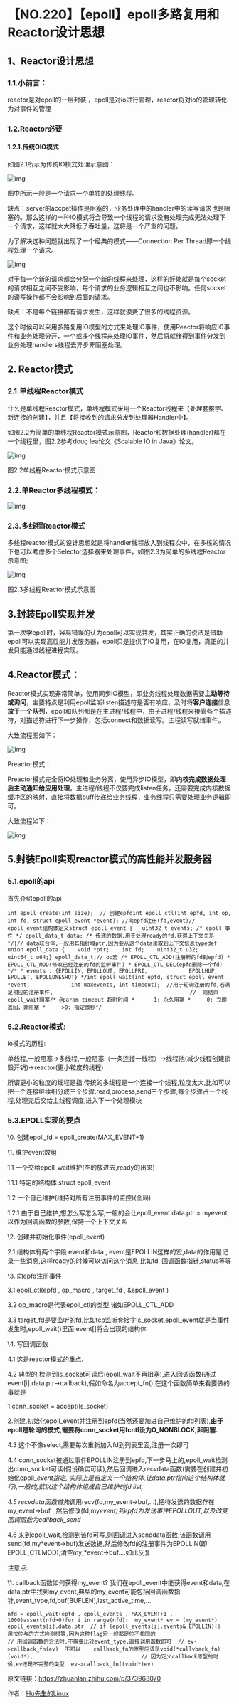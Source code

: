 # 【NO.220】【epoll】epoll多路复用和Reactor设计思想

## 1、Reactor设计思想

### 1.1.小前言：

reactor是对epoll的一层封装 ，epoll是对io进行管理，reactor将对io的管理转化为对事件的管理

### 1.2.Reactor必要

#### 1.2.1.传统OIO模式

如图2.1所示为传统IO模式处理示意图：

![img](https://pic3.zhimg.com/80/v2-e642fdd136b6ab64c7bb3a387db57ac6_720w.webp)

图中所示一般是一个请求一个单独的处理线程。

缺点：server的accpet操作是阻塞的，业务处理中的handler中的读写请求也是阻塞的。那么这样的一种IO模式将会导致一个线程的请求没有处理完成无法处理下一个请求，这样就大大降低了吞吐量，这将是一个严重的问题。

为了解决这种问题就出现了一个经典的模式——Connection Per Thread即一个线程处理一个请求。

![img](https://pic1.zhimg.com/80/v2-2b449cc8768b2530cc6d1984d3bd1990_720w.webp)

对于每一个新的请求都会分配一个新的线程来处理，这样的好处就是每个socket的请求相互之间不受影响，每个请求的业务逻辑相互之间也不影响。任何socket的读写操作都不会影响到后面的请求。

缺点：不是每个链接都有请求发生，这样就浪费了很多的线程资源。

这个时候可以采用多路复用IO模型的方式来处理IO事件，使用Reactor将响应IO事件和业务处理分开，一个或多个线程来处理IO事件，然后将就绪得到事件分发到业务处理handlers线程去异步非阻塞处理。

## 2. Reactor模式

### 2.1.单线程Reactor模式

什么是单线程Reactor模式，单线程模式采用一个Reactor线程来【处理套接字、新连接的创建】，并且【将接收到的请求分发到处理器Handler中】。

如图2.2为简单的单线程Reactor模式示意图，Reactor和数据处理(handler)都在一个线程里，图2.2参考doug lea论文《Scalable IO in Java》论文。

![img](https://pic2.zhimg.com/80/v2-0a5e783f2636f511ec715e1e6a289041_720w.webp)

图2.2单线程Reactor模式示意图

### 2.2.单Reactor多线程模式：

![img](https://pic4.zhimg.com/80/v2-45b9e4adbd4aeb8205027d15d1ef445b_720w.webp)

### 2.3.多线程Reactor模式

多线程reactor模式的设计思想就是将handler线程放入到线程次中，在多核的情况下也可以考虑多个Selector选择器来处理事件，如图2.3为简单的多线程Reactor示意图;

![img](https://pic4.zhimg.com/80/v2-66f6e3046461028a473d5eeaae7dc05b_720w.webp)

图2.3多线程Reactor模式示意图

## 3.封装Epoll实现并发

第一次学epoll时，容易错误的认为epoll可以实现并发，其实正确的说法是借助epoll可以实现高性能并发服务器，epoll只是提供了IO复用，在IO复用，真正的并发只能通过线程进程实现。

## 4.Reactor模式：

Reactor模式实现非常简单，使用同步IO模型，即业务线程处理数据需要**主动等待或询问**，主要特点是利用epoll监听listen描述符是否有响应，及时将**客户连接**信息**放于一个队列**，epoll和队列都是在主进程/线程中，由子进程/线程来接管各个描述符，对描述符进行下一步操作，包括connect和数据读写。主程读写就绪事件。

大致流程图如下：

![img](https://pic2.zhimg.com/80/v2-ff471b48d8e48554f93eae27e08f9e49_720w.webp)

Preactor模式：

Preactor模式完全将IO处理和业务分离，使用异步IO模型，即**内核完成数据处理后主动通知给应用处理**，主进程/线程不仅要完成listen任务，还需要完成内核数据缓冲区的映射，直接将数据buff传递给业务线程，业务线程只需要处理业务逻辑即可。

大致流程如下：

![img](https://pic4.zhimg.com/80/v2-22447cac5c8bb8e44c801cc38335140b_720w.webp)

## 5.封装Epoll实现reactor模式的高性能并发服务器

### 5.1.epoll的api

首先介绍epoll的api

```
int epoll_create(int size);  // 创建epfdint epoll_ctl(int epfd, int op, int fd, struct epoll_event *event); //向epfd注册(fd,event)// epoll_event结构体定义struct epoll_event { __uint32_t events; /* epoll 事件 */ epoll_data_t data; /* 传递的数据,用于处理ready的fd,获得上下文关系 */}// data联合体,一般用其指针域ptr,因为要从这个data读取到上下文信息typedef union epoll_data {    void *ptr;    int fd;    uint32_t u32;    uint64_t u64;} epoll_data_t;// op宏 /* EPOLL_CTL_ADD(注册新的fd到epfd) * EPOLL_CTL_MOD(修改已经注册的fd的监听事件) * EPOLL_CTL_DEL(epfd删除一个fd) */* * events : {EPOLLIN, EPOLLOUT, EPOLLPRI,             EPOLLHUP, EPOLLET, EPOLLONESHOT} */int epoll_wait(int epfd, struct epoll_event *event,             int maxevents, int timeout);  //用于轮询注册的fd,若满足相应的注册事件,                                           //  则结束epoll_wait阻塞/* @param timeout 超时时间 *     -1: 永久阻塞 *     0: 立即返回，非阻塞 *     >0: 指定微秒*/
```

### 5.2.Reactor模式:

io模式的历程:

单线程,一般阻塞->多线程,一般阻塞（一条连接一线程）->线程池(减少线程创建销毁开销)->reactor(更小粒度的线程)

所谓更小的粒度的线程是指,传统的多线程是一个连接一个线程,粒度太大,比如可以把一个连接继续细分成三个步骤:read,process,send三个步骤,每个步骤占一个线程,处理完后交给主线程调度,进入下一个处理模块

### 5.3.EPOLL实现的要点

\0. 创建epoll_fd = epoll_create(MAX_EVENT+1)

\1. 维护event数组

1.1 一个交给epoll_wait维护(空的放进去,ready的出来)

1.1.1 特定的结构体 struct epoll_event

1.2 一个自己维护(维持对所有注册事件的监控)(全局)

1.2.1 由于自己维护,想怎么写怎么写,一般的会让epoll_event.data.ptr = myevent,以作为回调函数的参数,保持一个上下文关系

\2. 创建并初始化事件(epoll_event)

2.1 结构体有两个字段 event和data , event是EPOLLIN这样的宏,data的作用是记录一些消息,这样ready的时候可以访问这个消息,比如fd, 回调函数指针,status等等

\3. 向epfd注册事件

3.1 epoll_ctl(epfd , op_macro , target_fd , &epoll_event )

3.2 op_macro是代表epoll_ctl的类型,诸如EPOLL_CTL_ADD

3.3 target_fd是要监听的fd,比如tcp监听套接字ls_socket,epoll_event就是当事件发生时,epoll_wait()里面 event[]将会出现的结构体

\4. 写回调函数

4.1 这是reactor模式的重点.

4.2 典型的,检测到ls_socket可读后(epoll_wait不再阻塞),进入回调函数(通过event[i].data.ptr->callback),假如命名为accept_fn(),在这个函数简单来看要做的事就是

1.conn_socket = accept(ls_socket)

2.创建,初始化epoll_event并注册到epfd(当然还要加进自己维护的fd列表),**由于epoll是轮询的模式,需要将conn_socket用fcntl设为O_NONBLOCK,非阻塞.**

4.3 这个不像select,需要每次重新加入fd到列表里面,注册一次即可

4.4 conn_socket被通过事件EPOLLIN注册到epfd,下一步马上的,epoll_wait检测出conn_socket可读(假设确实可读),然后回调进入recvdata函数(需要在创建并初始化epoll_*event指定, 实际上是自定义一个结构体,让data.ptr指向这个结构体就行),一般的,就以这个结构体组成自己维护的fd list,*

*4.5 recvdata函数首先*调用recv(fd,my_event->buf,…),把待发送的数据存在my_event->buf , 然后修改(fd,my*event)到epfd为发送事件EPOLLOUT,以及改变回调函数为callback_send*

4.6 来到epoll_wait,检测到该fd可写,则回调进入senddata函数,该函数调用send(fd,my*event->buf)发送数据,然后修改fd的注册事件为EPOLLIN(即EPOLL_CTLMOD),清空my_*event->buf….如此反复

注意点:

\1. callback函数如何获得my_event? 我们在epoll_event中能获得event和data,在data.ptr中找到my_event,典型的my_event可能包括回调函数指针,event_type,fd,buf[BUFLEN],last_active_time,…

```
nfd = epoll_wait(epfd , epoll_events , MAX_EVENT+1 , 1000)assert(nfd>0)for i in range(nfd):  my_event* ev = (my_event*) epoll_events[i].data.ptr  // if (epoll_events[i].events& EPOLLIN){}  用按位与的方式检测相等,因为这种flag宏一般都是位不相同的                                    // 用回调函数的方法时,不需要比较event_type,直接调用函数即可  // ev->callback_fn(ev)  不可以    callback_fn的原型应该是void(*callvback_fn)(void*),                                  // 因为定义callback原型的时候,ev还是不完整的类型  ev->callback_fn((void*)ev)
```

原文链接：https://zhuanlan.zhihu.com/p/373963070

作者：[Hu先生的Linux](https://www.zhihu.com/people/huhu520-10)
